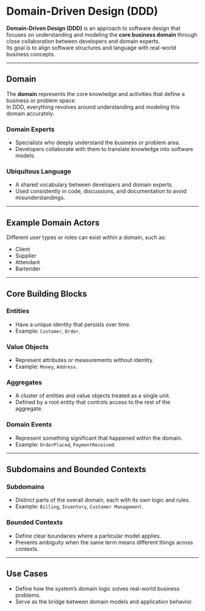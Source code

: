 # Domain-Driven Design (DDD)

**Domain-Driven Design (DDD)** is an approach to software design that focuses on understanding and modeling the **core business domain** through close collaboration between developers and domain experts.  
Its goal is to align software structures and language with real-world business concepts.

---

## Domain

The **domain** represents the core knowledge and activities that define a business or problem space.  
In DDD, everything revolves around understanding and modeling this domain accurately.

### Domain Experts
- Specialists who deeply understand the business or problem area.  
- Developers collaborate with them to translate knowledge into software models.

### Ubiquitous Language
- A shared vocabulary between developers and domain experts.  
- Used consistently in code, discussions, and documentation to avoid misunderstandings.

---

## Example Domain Actors

Different user types or roles can exist within a domain, such as:
- Client  
- Supplier  
- Attendant  
- Bartender

---

## Core Building Blocks

### Entities
- Have a unique identity that persists over time.  
- Example: `Customer`, `Order`.

### Value Objects
- Represent attributes or measurements without identity.  
- Example: `Money`, `Address`.

### Aggregates
- A cluster of entities and value objects treated as a single unit.  
- Defined by a root entity that controls access to the rest of the aggregate.

### Domain Events
- Represent something significant that happened within the domain.  
- Example: `OrderPlaced`, `PaymentReceived`.

---

## Subdomains and Bounded Contexts

### Subdomains
- Distinct parts of the overall domain, each with its own logic and rules.  
- Example: `Billing`, `Inventory`, `Customer Management`.

### Bounded Contexts
- Define clear boundaries where a particular model applies.  
- Prevents ambiguity when the same term means different things across contexts.

---

## Use Cases
- Define how the system’s domain logic solves real-world business problems.  
- Serve as the bridge between domain models and application behavior.